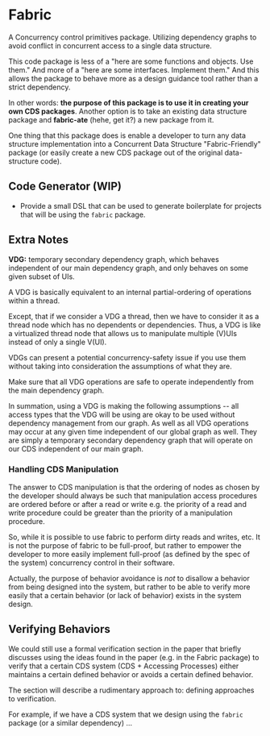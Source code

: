 # Fabric

A Concurrency control primitives package. Utilizing dependency graphs to avoid conflict in concurrent access to a single data structure.

This code package is less of a "here are some functions and objects. Use them." And more of a "here are some interfaces. Implement them." And this allows the package to behave more as a design guidance tool rather than a strict dependency.

In other words: **the purpose of this package is to use it in creating your own CDS packages**. Another option is to take an existing data structure package and **fabric-ate** (hehe, get it?) a new package from it.

One thing that this package does is enable a developer to turn any data structure implementation into a Concurrent Data Structure "Fabric-Friendly" package (or easily create a new CDS package out of the original data-structure code).

## Code Generator (WIP)

- Provide a small DSL that can be used to generate boilerplate for projects that will be using the `fabric` package.

## Extra Notes

**VDG:** temporary secondary dependency graph, which behaves independent of our main dependency graph, and only behaves on some given subset of UIs.

A VDG is basically equivalent to an internal partial-ordering of operations within a thread.

Except, that if we consider a VDG a thread, then we have to consider it as a thread node which has no dependents or dependencies. Thus, a VDG is like a virtualized thread node that allows us to manipulate multiple (V)UIs instead of only a single V(UI).

VDGs can present a potential concurrency-safety issue if you use them without taking into consideration the assumptions of what they are.

Make sure that all VDG operations are safe to operate independently from the main dependency graph.

In summation, using a VDG is making the following assumptions -- all access types that the VDG will be using are okay to be used without dependency management from our graph. As well as all VDG operations may occur at any given time independent of our global graph as well. They are simply a temporary secondary dependency graph that will operate on our CDS independent of our main graph.

### Handling CDS Manipulation

The answer to CDS manipulation is that the ordering of nodes as chosen by the developer should always be such that manipulation access procedures are ordered before or after a read or write e.g. the priority of a read and write procedure could be greater than the priority of a manipulation procedure.

So, while it is possible to use fabric to perform dirty reads and writes, etc. It is not the purpose of fabric to be full-proof, but rather to empower the developer to more easily implement full-proof (as defined by the spec of the system) concurrency control in their software.

Actually, the purpose of behavior avoidance is *not* to disallow a behavior from being designed into the system, but rather to be able to verify more easily that a certain behavior (or lack of behavior) exists in the system design.

## Verifying Behaviors

We could still use a formal verification section in the paper that briefly discusses using the ideas found in the paper (e.g. in the Fabric package) to verify that a certain CDS system (CDS + Accessing Processes) either maintains a certain defined behavior or avoids a certain defined behavior.

The section will describe a rudimentary approach to: defining approaches to verification.

For example, if we have a CDS system that we design using the `fabric` package (or a similar dependency) ...

